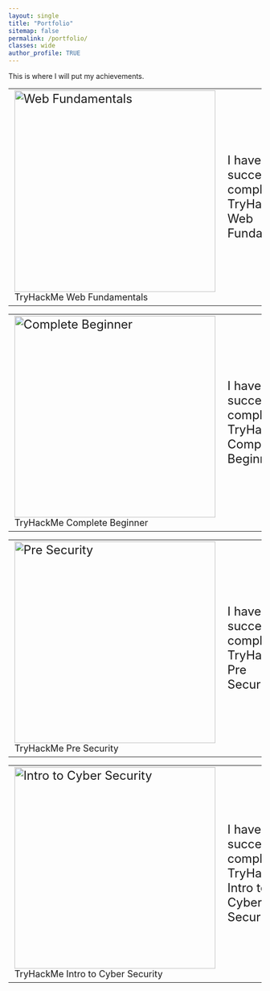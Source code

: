 ```yaml
---
layout: single
title: "Portfolio"
sitemap: false
permalink: /portfolio/
classes: wide
author_profile: TRUE
---
```

<style>
  table {
    font-size: 16px; /* Adjust the font size as needed */
  }
  td {
    font-size: 24px; /* Adjust the font size as needed */
  }
  figcaption {
    font-size: 18px; /* Adjust the font size as needed */
  }
</style>

This is where I will put my achievements. 

<table>
  <tr>
    <td>
      <a href="https://tryhackme-certificates.s3-eu-west-1.amazonaws.com/THM-DAXDQMRJ3V.png">
        <img src="https://tryhackme-certificates.s3-eu-west-1.amazonaws.com/THM-DAXDQMRJ3V.png" alt="Web Fundamentals" width="400"/>
      </a>
      <figcaption>TryHackMe Web Fundamentals</figcaption>
    </td>
    <td>I have succesfully completed TryHackMe Web Fundamentals</td>
  </tr>
</table>

<table>
  <tr>
    <td>
      <a href="https://tryhackme-certificates.s3-eu-west-1.amazonaws.com/THM-EHJWVUE5Z6.png">
        <img src="https://tryhackme-certificates.s3-eu-west-1.amazonaws.com/THM-EHJWVUE5Z6.png" alt="Complete Beginner" width="400" />
      </a>
      <figcaption>TryHackMe Complete Beginner</figcaption>
    </td>
    <td>I have succesfully completed TryHackMe Complete Beginner</td>
  </tr>
</table>

<table>
  <tr>
    <td>
      <a href="https://tryhackme-certificates.s3-eu-west-1.amazonaws.com/THM-S7GEL3OOUA.png">
        <img src="https://tryhackme-certificates.s3-eu-west-1.amazonaws.com/THM-S7GEL3OOUA.png" alt="Pre Security" width="400" />
      </a>
      <figcaption>TryHackMe Pre Security</figcaption>
    </td>
    <td>I have succesfully completed TryHackMe Pre Security</td>
  </tr>
</table>

<table>
  <tr>
    <td>
      <a href="https://tryhackme-certificates.s3-eu-west-1.amazonaws.com/THM-0NBL7M4NM9.png">
        <img src="https://tryhackme-certificates.s3-eu-west-1.amazonaws.com/THM-0NBL7M4NM9.png" alt="Intro to Cyber Security" width="400" />
      </a>
      <figcaption>TryHackMe Intro to Cyber Security</figcaption>
    </td>
    <td>I have succesfully completed TryHackMe Intro to Cyber Security</td>
  </tr>
</table>